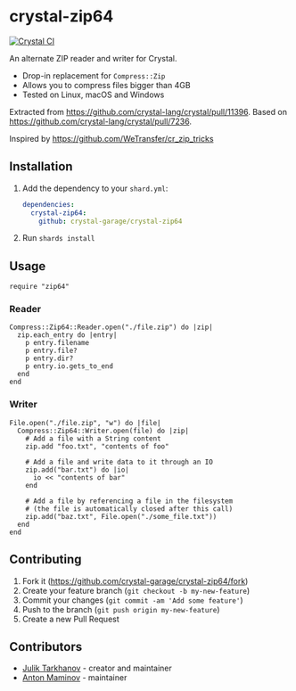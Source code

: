 # crystal-zip64

[![Crystal CI](https://github.com/crystal-garage/crystal-zip64/actions/workflows/crystal.yml/badge.svg)](https://github.com/crystal-garage/crystal-zip64/actions/workflows/crystal.yml)

An alternate ZIP reader and writer for Crystal.

- Drop-in replacement for `Compress::Zip`
- Allows you to compress files bigger than 4GB
- Tested on Linux, macOS and Windows

Extracted from <https://github.com/crystal-lang/crystal/pull/11396>.
Based on <https://github.com/crystal-lang/crystal/pull/7236>.

Inspired by <https://github.com/WeTransfer/cr_zip_tricks>

## Installation

1. Add the dependency to your `shard.yml`:

   ```yaml
   dependencies:
     crystal-zip64:
       github: crystal-garage/crystal-zip64
   ```

2. Run `shards install`

## Usage

```crystal
require "zip64"
```

### Reader

```crystal
Compress::Zip64::Reader.open("./file.zip") do |zip|
  zip.each_entry do |entry|
    p entry.filename
    p entry.file?
    p entry.dir?
    p entry.io.gets_to_end
  end
end
```

### Writer

```crystal
File.open("./file.zip", "w") do |file|
  Compress::Zip64::Writer.open(file) do |zip|
    # Add a file with a String content
    zip.add "foo.txt", "contents of foo"

    # Add a file and write data to it through an IO
    zip.add("bar.txt") do |io|
      io << "contents of bar"
    end

    # Add a file by referencing a file in the filesystem
    # (the file is automatically closed after this call)
    zip.add("baz.txt", File.open("./some_file.txt"))
  end
end
```

## Contributing

1. Fork it (<https://github.com/crystal-garage/crystal-zip64/fork>)
2. Create your feature branch (`git checkout -b my-new-feature`)
3. Commit your changes (`git commit -am 'Add some feature'`)
4. Push to the branch (`git push origin my-new-feature`)
5. Create a new Pull Request

## Contributors

- [Julik Tarkhanov](https://github.com/julik) - creator and maintainer
- [Anton Maminov](https://github.com/mamantoha) - maintainer
